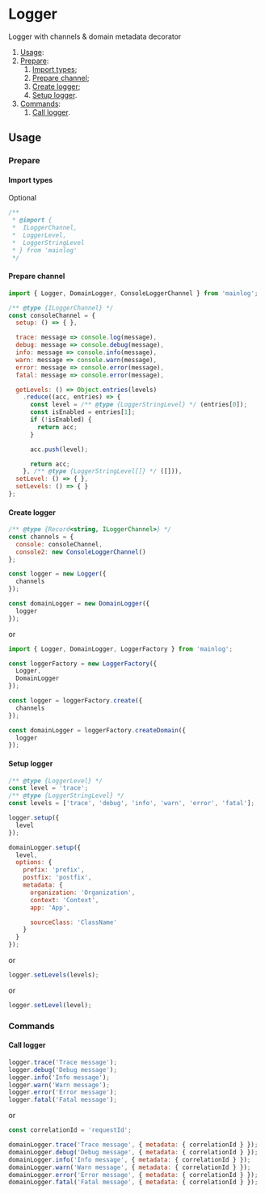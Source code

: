 # Logger
Logger with channels & domain metadata decorator

1) [Usage](#usage):
  1) [Prepare](#prepare):
      1) [Import types](#import-types);
      2) [Prepare channel](#prepare-channel);
      3) [Create logger](#create-logger);
      4) [Setup logger](#setup-logger).
  2) [Commands](#commands):
      1) [Call logger](#call-logger).

## Usage
### Prepare
#### Import types
Optional

```js
/**
 * @import {
 *  ILoggerChannel,
 *  LoggerLevel,
 *  LoggerStringLevel
 * } from 'mainlog'
 */
```

#### Prepare channel
```js
import { Logger, DomainLogger, ConsoleLoggerChannel } from 'mainlog';

/** @type {ILoggerChannel} */ 
const consoleChannel = {
  setup: () => { },

  trace: message => console.log(message),
  debug: message => console.debug(message),
  info: message => console.info(message),
  warn: message => console.warn(message),
  error: message => console.error(message),
  fatal: message => console.error(message),

  getLevels: () => Object.entries(levels)
    .reduce((acc, entries) => {
      const level = /** @type {LoggerStringLevel} */ (entries[0]);
      const isEnabled = entries[1];
      if (!isEnabled) {
        return acc;
      }

      acc.push(level);

      return acc;
    }, /** @type {LoggerStringLevel[]} */ ([])),
  setLevel: () => { },
  setLevels: () => { }
};
```

#### Create logger
```js
/** @type {Record<string, ILoggerChannel>} */
const channels = {
  console: consoleChannel,
  console2: new ConsoleLoggerChannel()
};

const logger = new Logger({
  channels
});

const domainLogger = new DomainLogger({
  logger
});
```

or

```js
import { Logger, DomainLogger, LoggerFactory } from 'mainlog';

const loggerFactory = new LoggerFactory({
  Logger,
  DomainLogger
});

const logger = loggerFactory.create({
  channels
});

const domainLogger = loggerFactory.createDomain({
  logger
});
```

#### Setup logger
```js
/** @type {LoggerLevel} */
const level = 'trace';
/** @type {LoggerStringLevel} */
const levels = ['trace', 'debug', 'info', 'warn', 'error', 'fatal'];

logger.setup({
  level
});

domainLogger.setup({
  level,
  options: {
    prefix: 'prefix',
    postfix: 'postfix',
    metadata: {
      organization: 'Organization',
      context: 'Context',
      app: 'App',

      sourceClass: 'ClassName'
    }
  }
});
```

or

```js
logger.setLevels(levels);
```

or

```js
logger.setLevel(level);
```

### Commands
#### Call logger
```js
logger.trace('Trace message');
logger.debug('Debug message');
logger.info('Info message');
logger.warn('Warn message');
logger.error('Error message');
logger.fatal('Fatal message');
```

or

```js
const correlationId = 'requestId';

domainLogger.trace('Trace message', { metadata: { correlationId } });
domainLogger.debug('Debug message', { metadata: { correlationId } });
domainLogger.info('Info message', { metadata: { correlationId } });
domainLogger.warn('Warn message', { metadata: { correlationId } });
domainLogger.error('Error message', { metadata: { correlationId } });
domainLogger.fatal('Fatal message', { metadata: { correlationId } });
```
